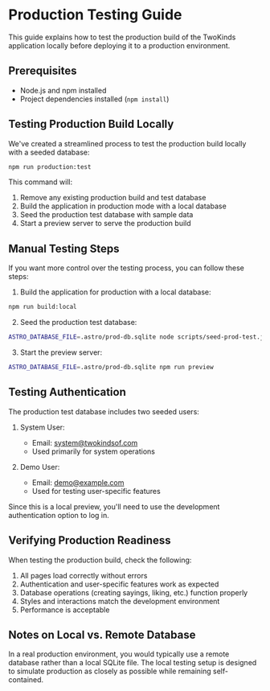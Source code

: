 # Production Testing Guide

This guide explains how to test the production build of the TwoKinds application locally before deploying it to a production environment.

## Prerequisites

- Node.js and npm installed
- Project dependencies installed (`npm install`)

## Testing Production Build Locally

We've created a streamlined process to test the production build locally with a seeded database:

```bash
npm run production:test
```

This command will:

1. Remove any existing production build and test database
2. Build the application in production mode with a local database
3. Seed the production test database with sample data
4. Start a preview server to serve the production build

## Manual Testing Steps

If you want more control over the testing process, you can follow these steps:

1. Build the application for production with a local database:

```bash
npm run build:local
```

2. Seed the production test database:

```bash
ASTRO_DATABASE_FILE=.astro/prod-db.sqlite node scripts/seed-prod-test.js
```

3. Start the preview server:

```bash
ASTRO_DATABASE_FILE=.astro/prod-db.sqlite npm run preview
```

## Testing Authentication

The production test database includes two seeded users:

1. System User:
   - Email: system@twokindsof.com
   - Used primarily for system operations

2. Demo User:
   - Email: demo@example.com
   - Used for testing user-specific features

Since this is a local preview, you'll need to use the development authentication option to log in.

## Verifying Production Readiness

When testing the production build, check the following:

1. All pages load correctly without errors
2. Authentication and user-specific features work as expected
3. Database operations (creating sayings, liking, etc.) function properly
4. Styles and interactions match the development environment
5. Performance is acceptable

## Notes on Local vs. Remote Database

In a real production environment, you would typically use a remote database rather than a local SQLite file. The local testing setup is designed to simulate production as closely as possible while remaining self-contained.